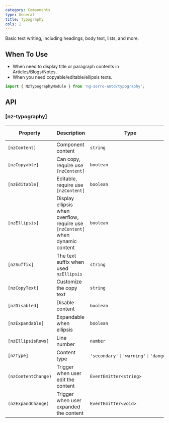 ```yaml
---
category: Components
type: General
title: Typography
cols: 1
---
```


Basic text writing, including headings, body text, lists, and more.

## When To Use

- When need to display title or paragraph contents in Articles/Blogs/Notes.
- When you need copyable/editable/ellipsis texts.

```ts
import { NzTypographyModule } from 'ng-zorro-antd/typography';
```

## API

### [nz-typography]

| Property | Description | Type | Default | Global Config |
| -------- | ----------- | ---- | ------- | ------------- |
| `[nzContent]` | Component content | `string` | - ||
| `[nzCopyable]` | Can copy, require use `[nzContent]` | `boolean` | `false` ||
| `[nzEditable]` | Editable, require use `[nzContent]` | `boolean` | `false` ||
| `[nzEllipsis]` | Display ellipsis when overflow, require use `[nzContent]` when dynamic content | `boolean` | `false` ||
| `[nzSuffix]` | The text suffix when used `nzEllipsis` | `string` | - ||
| `[nzCopyText]` | Customize the copy text | `string` | - ||
| `[nzDisabled]` | Disable content | `boolean` | `false` ||
| `[nzExpandable]` | Expandable when ellipsis | `boolean` | `false` ||
| `[nzEllipsisRows]` | Line number | `number` | `1` | ✅ |
| `[nzType]` | Content type | `'secondary'｜'warning'｜'danger'` | - ||
| `(nzContentChange)` | Trigger when user edit the content | `EventEmitter<string>` | - ||
| `(nzExpandChange)` | Trigger when user expanded the content | `EventEmitter<void>` | - ||